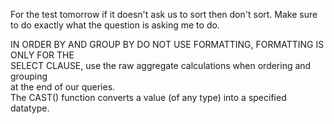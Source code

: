 For the test tomorrow if it doesn't ask us to sort then don't sort.
Make sure to do exactly what the question is asking me to do.


IN ORDER BY AND GROUP BY DO NOT USE FORMATTING, FORMATTING IS ONLY FOR THE\
SELECT CLAUSE, use the raw aggregate calculations when ordering and grouping\
at the end of our queries.\
The CAST() function converts a value (of any type) into a specified datatype.


